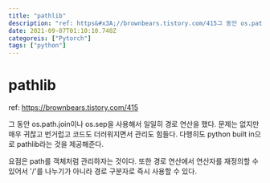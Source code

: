 ```yaml
---
title: "pathlib"
description: "ref: https&#x3A;//brownbears.tistory.com/415그 동안 os.path.join이나 os.sep을 사용해서 일일히 경로 연산을 했다. 문제는 없지만 매우 귀찮고 번거럽고 코드도 더러워지면서 관리도 힘들다. 다행히도 python built "
date: 2021-09-07T01:10:10.740Z
categoreis: ["Pytorch"]
tags: ["python"]
---
```

# pathlib
ref: https://brownbears.tistory.com/415

그 동안 os.path.join이나 os.sep을 사용해서 일일히 경로 연산을 했다. 문제는 없지만 매우 귀찮고 번거럽고 코드도 더러워지면서 관리도 힘들다. 다행히도 python built in으로 pathlib라는 것을 제공해준다.

요점은 path를 객체처럼 관리하자는 것이다. 또한 경로 연산에서 연산자를 재정의할 수 있어서 '/'를 나누기가 아니라 경로 구분자로 즉시 사용할 수 있다.